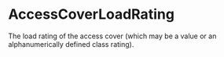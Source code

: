 AccessCoverLoadRating
=====================

The load rating of the access cover (which may be a value or an alphanumerically defined class rating).
